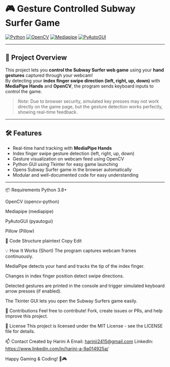 # 🎮 Gesture Controlled Subway Surfer Game

[![Python](https://img.shields.io/badge/Python-3.10-blue?logo=python&logoColor=white)](https://www.python.org/)
[![OpenCV](https://img.shields.io/badge/OpenCV-4.5+-green?logo=opencv&logoColor=white)](https://opencv.org/)
[![Mediapipe](https://img.shields.io/badge/Mediapipe-0.8.10-blueviolet)](https://google.github.io/mediapipe/)
[![PyAutoGUI](https://img.shields.io/badge/PyAutoGUI-0.9.53-orange)](https://pyautogui.readthedocs.io/en/latest/)


---

## 🚀 Project Overview

This project lets you **control the Subway Surfer web game** using your **hand gestures** captured through your webcam!  
By detecting your **index finger swipe direction (left, right, up, down)** with **MediaPipe Hands** and **OpenCV**, the program sends keyboard inputs to control the game.

> *Note:* Due to browser security, simulated key presses may not work directly on the game page, but the gesture detection works perfectly, showing real-time feedback.

---

## 🛠️ Features

- Real-time hand tracking with **MediaPipe Hands**  
- Index finger swipe gesture detection (left, right, up, down)  
- Gesture visualization on webcam feed using OpenCV  
- Python GUI using Tkinter for easy game launching  
- Opens Subway Surfer game in the browser automatically  
- Modular and well-documented code for easy understanding

---
📦 Requirements
Python 3.8+

OpenCV (opencv-python)

Mediapipe (mediapipe)

PyAutoGUI (pyautogui)

Pillow (Pillow)

🧩 Code Structure
plaintext
Copy
Edit

💡 How It Works (Short)
The program captures webcam frames continuously.

MediaPipe detects your hand and tracks the tip of the index finger.

Changes in index finger position detect swipe directions.

Detected gestures are printed in the console and trigger simulated keyboard arrow presses (if enabled).

The Tkinter GUI lets you open the Subway Surfers game easily.

🤝 Contributions
Feel free to contribute! Fork, create issues or PRs, and help improve this project.

📄 License
This project is licensed under the MIT License - see the LICENSE file for details.

📫 Contact
Created by Harini A
Email: harinii2415@gmail.com
LinkedIn: https://www.linkedin.com/in/harini-a-9a014925a/

Happy Gaming & Coding! 🚀🎮





   
